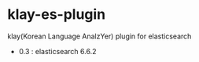 # klay-es-plugin
klay(Korean Language AnalzYer) plugin for elasticsearch 

- 0.3 : elasticsearch 6.6.2
